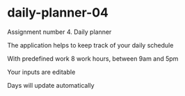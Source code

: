 # daily-planner-04
Assignment number 4. Daily planner

The application helps to keep track of your daily schedule 

With predefined work 8 work hours, between 9am and 5pm 

Your inputs are editable 

Days will update automatically 




